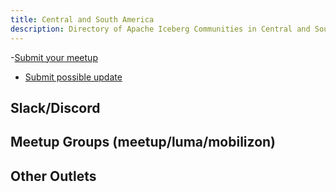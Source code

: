 ```yaml
---
title: Central and South America
description: Directory of Apache Iceberg Communities in Central and South America
---
```

-[Submit your meetup](https://airtable.com/appjJ1DnEMvRV173g/pagH1oVMGTgzuwGTg/form)
- [Submit possible update](https://airtable.com/appjJ1DnEMvRV173g/pagqESey2e5R7pV1z/form)

## Slack/Discord


## Meetup Groups (meetup/luma/mobilizon)


## Other Outlets
